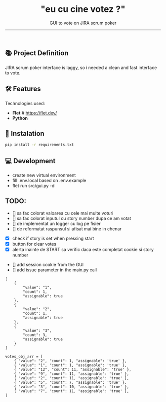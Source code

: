 
<h1 align="center">
<br>
  "eu cu cine votez ?"
</h1>

<p align="center">GUI to vote on JIRA scrum poker</p>

<hr />
<br />


## 📚 Project Definition

JIRA scrum poker interface is laggy, so i needed a clean and fast interface to vote.


## 🛠️ Features

Technologies used:

- **Flet** # https://flet.dev/
- **Python**


## 🚀 Instalation
```sh
pip install -r requirements.txt
```

## 💻 Development
- create new virtual environment
- fill .env.local based on .env.example
- flet run src/gui.py -d

## TODO:
- [] sa fac colorat valoarea cu cele mai multe voturi
- [] sa fac colorat inputul cu story number dupa ce am votat
- [] de implementat un logger cu log pe fisier
- [] de reformatat raspunsul si afisat mai bine in chenar
- [x] check if story is  set when pressing start
- [x] button for clear votes
- [x] alerta inainte de START sa verific daca este completat cookie si story number
- [] add  session cookie from the GUI
- [] add issue parameter in the main.py call

```
[
    {
        "value": "1",
        "count": 1,
        "assignable": true
    },
    {
        "value": "2",
        "count": 1,
        "assignable": true
    },
    {
        "value": "3",
        "count": 3,
        "assignable": true
    }
]

votes_obj_arr = [
    { "value": "2", "count": 1, "assignable": 'true' },
    { "value": "1", "count": 1, "assignable": 'true' },
    { "value": "12", "count": 11, "assignable": 'true' },
    { "value": "9", "count": 11, "assignable": 'true' },
    { "value": "2", "count": 11, "assignable": 'true' },
    { "value": "5", "count": 7, "assignable": 'true' },
    { "value": "3", "count": 10, "assignable": 'true' },
    { "value": "7", "count": 11, "assignable": 'true' },
]
```